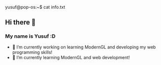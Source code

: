 yusuf@pop-os:~$ cat info.txt
## Hi there 👋
### My name is Yusuf :D

- 🔭 I’m currently working on learning ModernGL and developing my web programming skills!
- 🌱 I’m currently learning ModernGL and web development!
